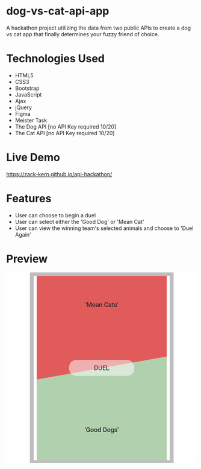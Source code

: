 # dog-vs-cat-api-app

A hackathon project utilizing the data from two public APIs to create a dog vs cat app that finally determines your fuzzy friend of choice.

# Technologies Used

- HTML5
- CSS3
- Bootstrap
- JavaScript
- Ajax
- jQuery
- Figma
- Meister Task
- The Dog API [no API Key required 10/20]
- The Cat API [no API Key required 10/20]

# Live Demo

https://zack-kern.github.io/api-hackathon/

# Features

- User can choose to begin a duel
- User can select either the 'Good Dog' or 'Mean Cat'
- User can view the winning team's selected animals and choose to 'Duel Again'

# Preview

![](api-hackathon.gif)

